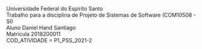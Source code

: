 Universidade Federal do Espiríto Santo  
Trabalho para a disciplina de Projeto de Sistemas de Software (COM10508 - SI)  
Aluno Daniel Hand Santiago  
Matrícula 2018200011  
COD_ATIVIDADE = P1_PSS_2021-2
